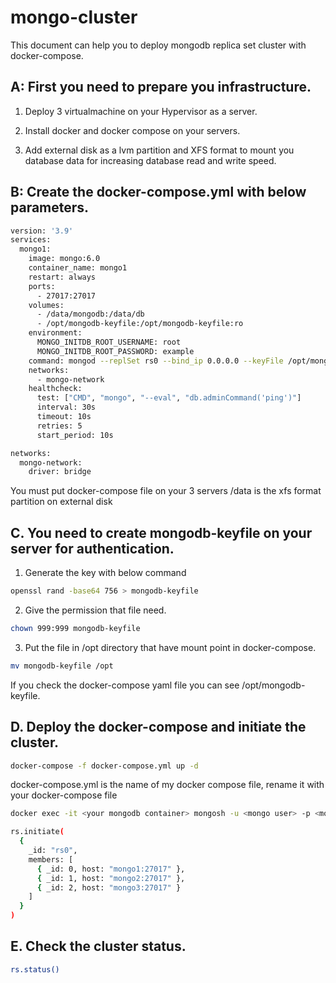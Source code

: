 # mongo-cluster

This document can help you to deploy mongodb replica set cluster with docker-compose.

## A: First you need to prepare you infrastructure.

1. Deploy 3 virtualmachine on your Hypervisor as a server.

2. Install docker and docker compose on your servers.

3. Add external disk as a lvm partition and XFS format to mount you database data for increasing database read and write speed.

## B: Create the docker-compose.yml with below parameters.

```bash
version: '3.9'
services:
  mongo1:
    image: mongo:6.0
    container_name: mongo1
    restart: always
    ports:
      - 27017:27017
    volumes:
      - /data/mongodb:/data/db
      - /opt/mongodb-keyfile:/opt/mongodb-keyfile:ro
    environment:
      MONGO_INITDB_ROOT_USERNAME: root
      MONGO_INITDB_ROOT_PASSWORD: example
    command: mongod --replSet rs0 --bind_ip 0.0.0.0 --keyFile /opt/mongodb-keyfile --auth
    networks:
      - mongo-network
    healthcheck:
      test: ["CMD", "mongo", "--eval", "db.adminCommand('ping')"]
      interval: 30s
      timeout: 10s
      retries: 5
      start_period: 10s

networks:
  mongo-network:
    driver: bridge
```
You must put docker-compose file on your 3 servers
/data is the xfs format partition on external disk

## C. You need to create mongodb-keyfile on your server for authentication.

1. Generate the key with below command
```bash
openssl rand -base64 756 > mongodb-keyfile
```
2. Give the permission that file need.
```bash
chown 999:999 mongodb-keyfile
```
3. Put the file in /opt directory that have mount point in docker-compose.
```bash
mv mongodb-keyfile /opt
```
If you check the docker-compose yaml file you can see /opt/mongodb-keyfile.

## D. Deploy the docker-compose and initiate the cluster.

```bash
docker-compose -f docker-compose.yml up -d
```
docker-compose.yml is the name of my docker compose file, rename it with your docker-compose file

```bash
docker exec -it <your mongodb container> mongosh -u <mongo user> -p <mongo password> --authenticationDatabase admin
```
```bash
rs.initiate(
  {
    _id: "rs0",
    members: [
      { _id: 0, host: "mongo1:27017" },
      { _id: 1, host: "mongo2:27017" },
      { _id: 2, host: "mongo3:27017" }
    ]
  }
)
```
## E. Check the cluster status.

```bash
rs.status()
```



